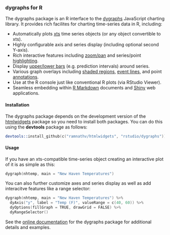 ### dygraphs for R

The dygraphs package is an R interface to the [dygraphs](http://dygraphs.com) JavaScript charting library. It provides rich facilites for charting time-series data in R, including:

- Automatically plots [xts](http://cran.rstudio.com/web/packages/xts/index.html) time series objects (or any object convertible to xts).
- Highly configurable axis and series display (including optional second Y-axis).
- Rich interactive features including [zoom/pan](http://rstudio.github.io/dygraphs/gallery-range-selector.html) and series/point [highlighting](http://rstudio.github.io/dygraphs/gallery-series-highlighting.html).
- Display [upper/lower bars](http://rstudio.github.io/dygraphs/gallery-upper-lower-bars.html) (e.g. prediction intervals) around series.
- Various graph overlays including [shaded regions](http://rstudio.github.io/dygraphs/gallery-shaded-regions.html), [event lines](http://rstudio.github.io/dygraphs/gallery-event-lines.html), and point [annotations](http://rstudio.github.io/dygraphs/gallery-annotations.html).
- Use at the R console just like conventional R plots (via RStudio Viewer).
- Seamless embedding within [R Markdown](http://rstudio.github.io/dygraphs/r-markdown.html) documents and [Shiny](http://rstudio.github.io/dygraphs/shiny.html) web applications.

#### Installation

The dygraphs package depends on the development version of the [htmlwidgets](https://github.com/ramnathv/htmlwidgets) package so you need to install both packages. You can do this using the **devtools** package as follows:

```S
devtools::install_github(c("ramnathv/htmlwidgets", "rstudio/dygraphs"))
```

#### Usage

If you have an xts-compatible time-series object creating an interactive plot of it is as simple as this:

```S
dygraph(nhtemp, main = "New Haven Temperatures")
```

You can also further customize axes and series display as well as add interacitve features like a range selector:

```S
dygraph(nhtemp, main = "New Haven Temperatures") %>%
  dyAxis("y", label = "Temp (F)", valueRange = c(40, 60)) %>%
  dyOptions(fillGraph = TRUE, drawGrid = FALSE) %>%
  dyRangeSelector()
```

See the [online documentation](http://rstudio.github.io/dygraphs) for the dygraphs package for additional details and examples.










